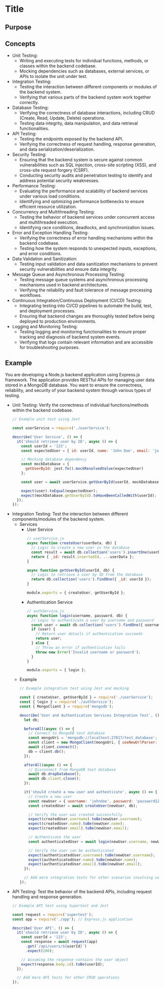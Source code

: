 # Title

## Purpose

## Concepts

* Unit Testing:
  * Writing and executing tests for individual functions, methods, or classes within the backend codebase.
  * Mocking dependencies such as databases, external services, or APIs to isolate the unit under test.
* Integration Testing:
  * Testing the interaction between different components or modules of the backend system.
  * Verifying that various parts of the backend system work together correctly.
* Database Testing:
  * Verifying the correctness of database interactions, including CRUD (Create, Read, Update, Delete) operations.
  * Testing data integrity, data manipulation, and data retrieval functionalities.
* API Testing:
  * Testing the endpoints exposed by the backend API.
  * Verifying the correctness of request handling, response generation, and data serialization/deserialization.
* Security Testing:
  * Ensuring that the backend system is secure against common vulnerabilities such as SQL injection, cross-site scripting (XSS), and cross-site request forgery (CSRF).
  * Conducting security audits and penetration testing to identify and address potential security weaknesses.
* Performance Testing:
  * Evaluating the performance and scalability of backend services under various load conditions.
  * Identifying and optimizing performance bottlenecks to ensure efficient resource utilization.
* Concurrency and Multithreading Testing:
  * Testing the behavior of backend services under concurrent access and multithreaded execution.
  * Identifying race conditions, deadlocks, and synchronization issues.
* Error and Exception Handling Testing:
  * Verifying the correctness of error handling mechanisms within the backend codebase.
  * Testing how the system responds to unexpected inputs, exceptions, and error conditions.
* Data Validation and Sanitization:
  * Testing input validation and data sanitization mechanisms to prevent security vulnerabilities and ensure data integrity.
* Message Queue and Asynchronous Processing Testing:
  * Testing message queue systems and asynchronous processing mechanisms used in backend architectures.
  * Verifying the reliability and fault tolerance of message processing workflows.
* Continuous Integration/Continuous Deployment (CI/CD) Testing:
  * Integrating testing into CI/CD pipelines to automate the build, test, and deployment processes.
  * Ensuring that backend changes are thoroughly tested before being deployed to production environments.
* Logging and Monitoring Testing:
  * Testing logging and monitoring functionalities to ensure proper tracking and diagnosis of backend system events.
  * Verifying that logs contain relevant information and are accessible for troubleshooting purposes.

## Example

You are developing a Node.js backend application using Express.js framework. The application provides RESTful APIs for managing user data stored in a MongoDB database. You want to ensure the correctness, reliability, and security of your backend system through various types of testing.

* Unit Testing: Verify the correctness of individual functions/methods within the backend codebase.
  ```javascript
  // Example unit test using Jest

  const userService = require('./userService');
  
  describe('User Service', () => {
    it('should retrieve user by ID', async () => {
      const userId = '123';
      const expectedUser = { id: userId, name: 'John Doe', email: 'john@example.com' };
  
      // Mocking database dependency
      const mockDatabase = {
        getUserById: jest.fn().mockResolvedValue(expectedUser)
      };
  
      const user = await userService.getUserById(userId, mockDatabase);
  
      expect(user).toEqual(expectedUser);
      expect(mockDatabase.getUserById).toHaveBeenCalledWith(userId);
    });
  });
  ```
* Integration Testing: Test the interaction between different components/modules of the backend system.
  * Services
    * User Service
      ```javascript
      // userService.js
      async function createUser(userData, db) {
        // Logic to create a new user in the database
        const result = await db.collection('users').insertOne(userData);
        return { _id: result.insertedId, ...userData };
      }
      
      async function getUserById(userId, db) {
        // Logic to retrieve a user by ID from the database
        return db.collection('users').findOne({ _id: userId });
      }
      
      module.exports = { createUser, getUserById };
      ```
    * Authentication Service
      ```javascript
      // authService.js
      async function login(username, password, db) {
        // Logic to authenticate a user by username and password
        const user = await db.collection('users').findOne({ username, password });
        if (user) {
          // Return user details if authentication succeeds
          return user;
        } else {
          // Throw an error if authentication fails
          throw new Error('Invalid username or password');
        }
      }
      
      module.exports = { login };
      ```
  * Example
    ```javascript
    // Example integration test using Jest and mocking

    const { createUser, getUserById } = require('./userService');
    const { login } = require('./authService');
    const { MongoClient } = require('mongodb');
    
    describe('User and Authentication Services Integration Test', () => {
      let db;
    
      beforeAll(async () => {
        // Connect to MongoDB test database
        const mongoUri = 'mongodb://localhost:27017/test_database';
        const client = new MongoClient(mongoUri, { useNewUrlParser: true, useUnifiedTopology: true });
        await client.connect();
        db = client.db();
      });
    
      afterAll(async () => {
        // Disconnect from MongoDB test database
        await db.dropDatabase();
        await db.client.close();
      });
    
      it('should create a new user and authenticate', async () => {
        // Create a new user
        const newUser = { username: 'johndoe', password: 'password123', name: 'John Doe', email: 'john@example.com' };
        const createdUser = await createUser(newUser, db);
    
        // Verify the user was created successfully
        expect(createdUser.username).toBe(newUser.username);
        expect(createdUser.name).toBe(newUser.name);
        expect(createdUser.email).toBe(newUser.email);
    
        // Authenticate the user
        const authenticatedUser = await login(newUser.username, newUser.password, db);
    
        // Verify the user can be authenticated
        expect(authenticatedUser.username).toBe(newUser.username);
        expect(authenticatedUser.name).toBe(newUser.name);
        expect(authenticatedUser.email).toBe(newUser.email);
      });
    
      // Add more integration tests for other scenarios involving user and authentication services
    });
    ```
* API Testing: Test the behavior of the backend APIs, including request handling and response generation.
  ```javascript
  // Example API test using Supertest and Jest

  const request = require('supertest');
  const app = require('./app'); // Express.js application
  
  describe('User API', () => {
    it('should retrieve user by ID', async () => {
      const userId = '123';
      const response = await request(app)
        .get(`/api/users/${userId}`)
        .expect(200);
  
      // Assuming the response contains the user object
      expect(response.body.id).toBe(userId);
    });
  
    // Add more API tests for other CRUD operations
  });
  ```
